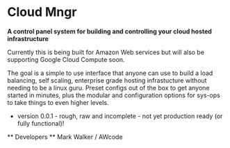 Cloud Mngr
==============

**A control panel system for building and controlling your cloud hosted infrastructure**

Currently this is being built for Amazon Web services but will also be supporting Google Cloud Compute soon.

The goal is a simple to use interface that anyone can use to build a load balancing, self scaling, enterprise grade hosting infrastucture without needing to be a linux guru.
Preset configs out of the box to get anyone started in minutes, plus the modular and configuration options for sys-ops to take things to even higher levels.

- version 0.0.1 - rough, raw and incomplete - not yet production ready (or fully functional)!

** Developers **
Mark Walker / AWcode
